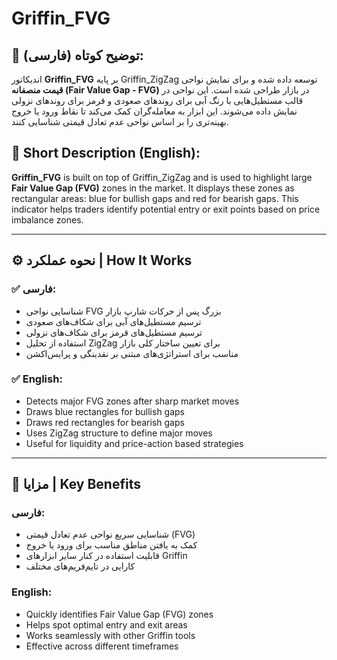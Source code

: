 
# Griffin_FVG

## 📌 توضیح کوتاه (فارسی):
اندیکاتور **Griffin_FVG** بر پایه Griffin_ZigZag توسعه داده شده و برای نمایش نواحی **قیمت منصفانه (Fair Value Gap - FVG)** در بازار طراحی شده است. این نواحی در قالب مستطیل‌هایی با رنگ آبی برای روندهای صعودی و قرمز برای روندهای نزولی نمایش داده می‌شوند. این ابزار به معامله‌گران کمک می‌کند تا نقاط ورود یا خروج بهینه‌تری را بر اساس نواحی عدم تعادل قیمتی شناسایی کنند.

## 📌 Short Description (English):
**Griffin_FVG** is built on top of Griffin_ZigZag and is used to highlight large **Fair Value Gap (FVG)** zones in the market. It displays these zones as rectangular areas: blue for bullish gaps and red for bearish gaps. This indicator helps traders identify potential entry or exit points based on price imbalance zones.

---

## ⚙️ نحوه عملکرد | How It Works

### ✅ فارسی:
- شناسایی نواحی FVG بزرگ پس از حرکات شارپ بازار
- ترسیم مستطیل‌های آبی برای شکاف‌های صعودی
- ترسیم مستطیل‌های قرمز برای شکاف‌های نزولی
- استفاده از تحلیل ZigZag برای تعیین ساختار کلی بازار
- مناسب برای استراتژی‌های مبتنی بر نقدینگی و پرایس‌اکشن

### ✅ English:
- Detects major FVG zones after sharp market moves
- Draws blue rectangles for bullish gaps
- Draws red rectangles for bearish gaps
- Uses ZigZag structure to define major moves
- Useful for liquidity and price-action based strategies

---

## 🌟 مزایا | Key Benefits

### فارسی:
- شناسایی سریع نواحی عدم تعادل قیمتی (FVG)
- کمک به یافتن مناطق مناسب برای ورود یا خروج
- قابلیت استفاده در کنار سایر ابزارهای Griffin
- کارایی در تایم‌فریم‌های مختلف

### English:
- Quickly identifies Fair Value Gap (FVG) zones
- Helps spot optimal entry and exit areas
- Works seamlessly with other Griffin tools
- Effective across different timeframes
